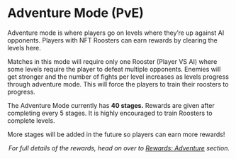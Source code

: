 # **Adventure Mode (PvE)**

Adventure mode is where players go on levels where they’re up against AI opponents. Players with NFT Roosters can earn rewards by clearing the levels here.

Matches in this mode will require only one Rooster (Player VS AI) where some levels require the player to defeat multiple opponents. Enemies will get stronger and the number of fights per level increases as levels progress through adventure mode. This will force the players to train their roosters to progress.

The Adventure Mode currently has **40 stages.** Rewards are given after completing every 5 stages. It is highly encouraged to train Roosters to complete levels.

More stages will be added in the future so players can earn more rewards!

<center>

_For full details of the rewards, head on over to [Rewards: Adventure](../../game-rewards/reward-adventure.md) section._

</center>
